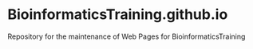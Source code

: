 # BioinformaticsTraining.github.io
Repository for the maintenance of Web Pages for BioinformaticsTraining
